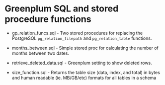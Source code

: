 # Greenplum SQL and stored procedure functions

* gp_relation_funcs.sql - Two stored procedures for replacing the PostgreSQL ```pg_relation_filepath``` and ```pg_relation_table``` functions.

* months_between.sql - Simple stored proc for calculating the number of months between two dates.

* retrieve_deleted_data.sql - Greenplum setting to show deleted rows.

* size_function.sql - Returns the table size (data, index, and total) in bytes and human readable (ie. MB/GB/etc) formats for all tables in a schema
